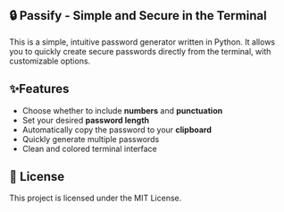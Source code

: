 ## 🔒 Passify - Simple and Secure in the Terminal

This is a simple, intuitive password generator written in Python.
It allows you to quickly create secure passwords directly from the terminal, with customizable options.

## ✨️Features

- Choose whether to include **numbers** and **punctuation**
- Set your desired **password length**
- Automatically copy the password to your **clipboard**
- Quickly generate multiple passwords
- Clean and colored terminal interface

## 📄 License
This project is licensed under the MIT License.
